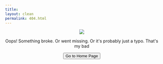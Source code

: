 ```yaml
---
title: 
layout: clean
permalink: 404.html
---
```


<p align="center">
  <img src="{{ '/assets/images/404.png' | relative_url }}"/>
</p>

<p align="center">Oops! Something broke. Or went missing. Or it's probably just a typo. That's my bad</p>

<p align="center">
<a href="{{site.baseurl}}/"><button class="simplebutton">Go to Home Page</button></a>
</p>

